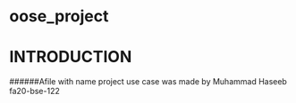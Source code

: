 # oose_project
# INTRODUCTION
######Afile with name project use case was made by Muhammad Haseeb fa20-bse-122
